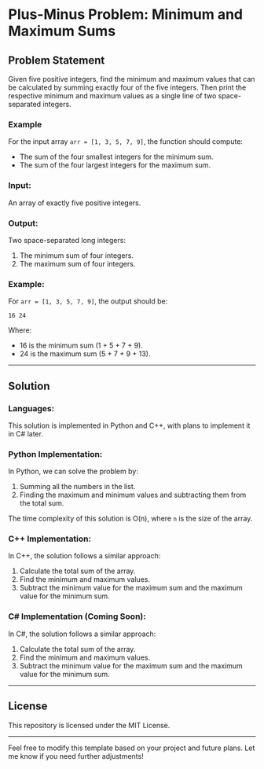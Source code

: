 # Plus-Minus Problem: Minimum and Maximum Sums

## Problem Statement
Given five positive integers, find the minimum and maximum values that can be calculated by summing exactly four of the five integers. Then print the respective minimum and maximum values as a single line of two space-separated integers.

### Example
For the input array `arr = [1, 3, 5, 7, 9]`, the function should compute:
- The sum of the four smallest integers for the minimum sum.
- The sum of the four largest integers for the maximum sum.

### Input:
An array of exactly five positive integers.

### Output:
Two space-separated long integers:
1. The minimum sum of four integers.
2. The maximum sum of four integers.

### Example:
For `arr = [1, 3, 5, 7, 9]`, the output should be:
```
16 24
```
Where:
- 16 is the minimum sum (1 + 5 + 7 + 9).
- 24 is the maximum sum (5 + 7 + 9 + 13).

---

## Solution

### Languages:
This solution is implemented in Python and C++, with plans to implement it in C# later.

### Python Implementation:
In Python, we can solve the problem by:
1. Summing all the numbers in the list.
2. Finding the maximum and minimum values and subtracting them from the total sum.

The time complexity of this solution is O(n), where `n` is the size of the array.

### C++ Implementation:
In C++, the solution follows a similar approach:
1. Calculate the total sum of the array.
2. Find the minimum and maximum values.
3. Subtract the minimum value for the maximum sum and the maximum value for the minimum sum.

### C# Implementation (Coming Soon):
In C#, the solution follows a similar approach:
1. Calculate the total sum of the array.
2. Find the minimum and maximum values.
3. Subtract the minimum value for the maximum sum and the maximum value for the minimum sum.



---

## License

This repository is licensed under the MIT License.

---

Feel free to modify this template based on your project and future plans. Let me know if you need further adjustments!
